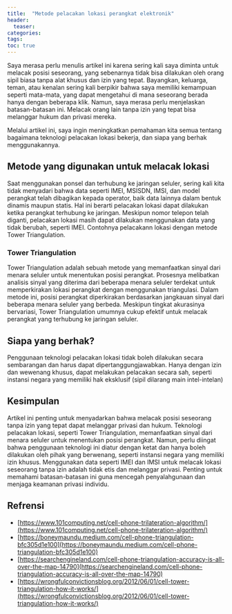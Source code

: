 ```yaml
---
title:  "Metode pelacakan lokasi perangkat elektronik"
header:
  teaser: 
categories: 
tags:
toc: true
---
```


Saya merasa perlu menulis artikel ini karena sering kali saya diminta untuk melacak posisi seseorang, yang sebenarnya tidak bisa dilakukan oleh orang sipil biasa tanpa alat khusus dan izin yang tepat. Bayangkan, keluarga, teman, atau kenalan sering kali berpikir bahwa saya memiliki kemampuan seperti mata-mata, yang dapat mengetahui di mana seseorang berada hanya dengan beberapa klik. Namun, saya merasa perlu menjelaskan batasan-batasan ini. Melacak orang lain tanpa izin yang tepat bisa melanggar hukum dan privasi mereka.

Melalui artikel ini, saya ingin meningkatkan pemahaman kita semua tentang bagaimana teknologi pelacakan lokasi bekerja, dan siapa yang berhak menggunakannya.

## Metode yang digunakan untuk melacak lokasi

Saat menggunakan ponsel dan terhubung ke jaringan seluler, sering kali kita tidak menyadari bahwa data seperti IMEI, MSISDN, IMSI, dan model perangkat telah dibagikan kepada operator, baik data lainnya dalam bentuk dinamis maupun statis. Hal ini berarti pelacakan lokasi dapat dilakukan ketika perangkat terhubung ke jaringan. Meskipun nomor telepon telah diganti, pelacakan lokasi masih dapat dilakukan menggunakan data yang tidak berubah, seperti IMEI. Contohnya pelacakann lokasi dengan metode Tower Triangulation.

### Tower Triangulation

Tower Triangulation adalah sebuah metode yang memanfaatkan sinyal dari menara seluler untuk menentukan posisi perangkat. Prosesnya melibatkan analisis sinyal yang diterima dari beberapa menara seluler terdekat untuk memperkirakan lokasi perangkat dengan menggunakan triangulasi. Dalam metode ini, posisi perangkat diperkirakan berdasarkan jangkauan sinyal dari beberapa menara seluler yang berbeda. Meskipun tingkat akurasinya bervariasi, Tower Triangulation umumnya cukup efektif untuk melacak perangkat yang terhubung ke jaringan seluler.

## Siapa yang berhak?

Penggunaan teknologi pelacakan lokasi tidak boleh dilakukan secara sembarangan dan harus dapat dipertanggungjawabkan. Hanya dengan izin dan wewenang khusus, dapat melakukan pelacakan secara sah, seperti instansi negara yang memiliki hak eksklusif (sipil dilarang main intel-intelan)

## Kesimpulan

Artikel ini penting untuk menyadarkan bahwa melacak posisi seseorang tanpa izin yang tepat dapat melanggar privasi dan hukum. Teknologi pelacakan lokasi, seperti Tower Triangulation, memanfaatkan sinyal dari menara seluler untuk menentukan posisi perangkat. Namun, perlu diingat bahwa penggunaan teknologi ini diatur dengan ketat dan hanya boleh dilakukan oleh pihak yang berwenang, seperti instansi negara yang memiliki izin khusus. Menggunakan data seperti IMEI dan IMSI untuk melacak lokasi seseorang tanpa izin adalah tidak etis dan melanggar privasi. Penting untuk memahami batasan-batasan ini guna mencegah penyalahgunaan dan menjaga keamanan privasi individu.

## Refrensi

* [https://www.101computing.net/cell-phone-trilateration-algorithm/](https://www.101computing.net/cell-phone-trilateration-algorithm/)
* [https://boneymaundu.medium.com/cell-phone-triangulation-bfc305d1e100](https://boneymaundu.medium.com/cell-phone-triangulation-bfc305d1e100)
* [https://searchengineland.com/cell-phone-triangulation-accuracy-is-all-over-the-map-14790](https://searchengineland.com/cell-phone-triangulation-accuracy-is-all-over-the-map-14790)
* [https://wrongfulconvictionsblog.org/2012/06/01/cell-tower-triangulation-how-it-works/](https://wrongfulconvictionsblog.org/2012/06/01/cell-tower-triangulation-how-it-works/)